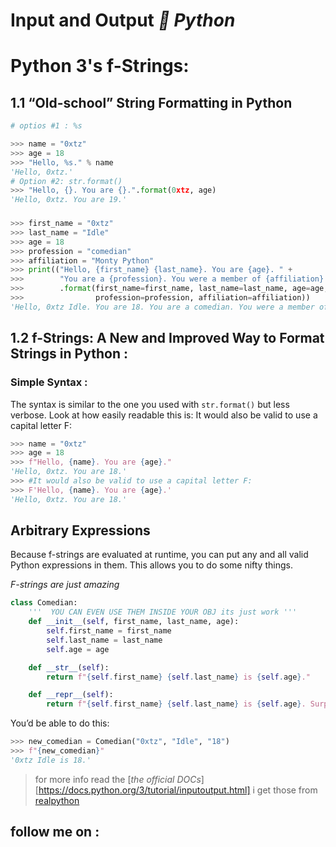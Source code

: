 

# Input and Output *🐍 Python*

# Python 3's f-Strings:

## 1.1 “Old-school” String Formatting in Python

```python
# optios #1 : %s

>>> name = "0xtz"
>>> age = 18
>>> "Hello, %s." % name
'Hello, 0xtz.'
# Option #2: str.format()
>>> "Hello, {}. You are {}.".format(0xtz, age)
'Hello, 0xtz. You are 19.'


```

### 

```python
>>> first_name = "0xtz"
>>> last_name = "Idle"
>>> age = 18
>>> profession = "comedian"
>>> affiliation = "Monty Python"
>>> print(("Hello, {first_name} {last_name}. You are {age}. " + 
>>>        "You are a {profession}. You were a member of {affiliation}.") \
>>>        .format(first_name=first_name, last_name=last_name, age=age, \
>>>                profession=profession, affiliation=affiliation))
'Hello, 0xtz Idle. You are 18. You are a comedian. You were a member of Monty Python.'


```

## 1.2 f-Strings: A New and Improved Way to Format Strings in Python :


### Simple Syntax :

The syntax is similar to the one you used with `str.format()` but less verbose. Look at how easily readable this is: 
It would also be valid to use a capital letter F:
```py
>>> name = "0xtz"
>>> age = 18
>>> f"Hello, {name}. You are {age}."
'Hello, 0xtz. You are 18.'
>>> #It would also be valid to use a capital letter F:
>>> F'Hello, {name}. You are {age}.'
'Hello, 0xtz. You are 18.'

```

## Arbitrary Expressions

Because f-strings are evaluated at runtime, you can put any and all valid Python expressions in them. This allows you to do some nifty things.

*F-strings are just amazing*

```py
class Comedian:
	'''  YOU CAN EVEN USE THEM INSIDE YOUR OBJ its just work '''
    def __init__(self, first_name, last_name, age):
        self.first_name = first_name
        self.last_name = last_name
        self.age = age

    def __str__(self):
        return f"{self.first_name} {self.last_name} is {self.age}."

    def __repr__(self):
        return f"{self.first_name} {self.last_name} is {self.age}. Surprise!"

```

You’d be able to do this:
```py
>>> new_comedian = Comedian("0xtz", "Idle", "18")
>>> f"{new_comedian}"
'0xtz Idle is 18.'
```


> for more info read the [*the official DOCs*][https://docs.python.org/3/tutorial/inputoutput.html]
> i get those from [realpython](https://realpython.com/python-f-strings/)


## follow me on :
[1.1]: http://i.imgur.com/tXSoThF.png
[1]: https://twitter.com/0xtz_52

